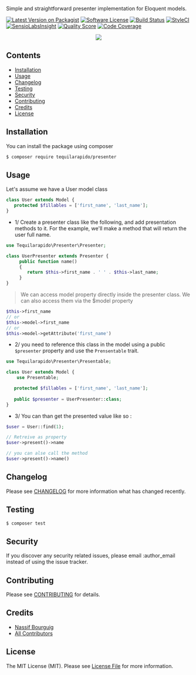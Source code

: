 Simple and straightforward presenter implementation for Eloquent models.

[![Latest Version on Packagist](https://img.shields.io/packagist/v/tequilarapido/presenter.svg?style=flat-square)](https://packagist.org/packages/tequilarapido/$ckage$)
[![Software License](https://img.shields.io/badge/license-MIT-brightgreen.svg?style=flat-square)](LICENSE.md)
[![Build Status](https://img.shields.io/travis/tequilarapido/presenter/master.svg?style=flat-square)](https://travis-ci.org/tequilarapido/presenter)
[![StyleCI](https://styleci.io/repos/70261592/shield)](https://styleci.io/repos/70685298)
[![SensioLabsInsight](https://img.shields.io/sensiolabs/i/89fef937-0983-4cea-8858-0a3d74875d9c.svg?style=flat-square)](https://insight.sensiolabs.com/projects/89fef937-0983-4cea-8858-0a3d74875d9c)
[![Quality Score](https://img.shields.io/scrutinizer/g/tequilarapido/presenter.svg?style=flat-square)](https://scrutinizer-ci.com/g/tequilarapido/presenter)
[![Code Coverage](https://img.shields.io/scrutinizer/coverage/g/tequilarapido/$pckage$/master.svg?style=flat-square)](https://scrutinizer-ci.com/g/tequilarapido/ckage$/?branch=master)

<p align="center">
    <img src="https://s16.postimg.org/sq2va8mnp/presenter.jpg" />
</p>


## Contents

- [Installation](#installation)
- [Usage](#usage)
- [Changelog](#changelog)
- [Testing](#testing)
- [Security](#security)
- [Contributing](#contributing)
- [Credits](#credits)
- [License](#license)


## Installation

You can install the package using composer

``` bash
$ composer require tequilarapido/presenter
```

## Usage

Let's assume we have a User model class

``` php
class User extends Model {
   protected $fillables = ['first_name', 'last_name'];
}
``` 

* 1/  Create a presenter class like the following, and add presentation methods to it.
  For the example, we'll make a method that will return the user full name.   

``` php
use Tequilarapido\Presenter\Presenter;

class UserPresenter extends Presenter {    
     public function name()
     {
        return $this->first_name . ' ' . $this->last_name;
     }
}
```

> We can access model property directly inside the presenter class. We can also access them via the $model property

``` php
$this->first_name
// or 
$this->model->first_name
// or
$this->model->getAttribute('first_name')
```

* 2/  you need to reference this class in the model using a public `$presenter` property and use the `Prensentable` trait.

``` php
use Tequilarapido\Presenter\Presentable;

class User extends Model {
    use Presentable;

   protected $fillables = ['first_name', 'last_name'];
   
   public $presenter = UserPresenter::class;
}
``` 

* 3/ You can than get the presented value like so : 

``` php
$user = User::find(1);

// Retreive as property 
$user->present()->name 

// you can alse call the method 
$user->present()->name()
```

## Changelog
Please see [CHANGELOG](CHANGELOG.md) for more information what has changed recently.

## Testing

``` bash
$ composer test
```

## Security

If you discover any security related issues, please email :author_email instead of using the issue tracker.

## Contributing

Please see [CONTRIBUTING](CONTRIBUTING.md) for details.

## Credits

- [Nassif Bourguig](https://github.com/nbourguig)
- [All Contributors](../../contributors)

## License

The MIT License (MIT). Please see [License File](LICENSE.md) for more information.






